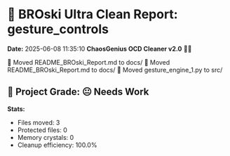 # 🧹 BROski Ultra Clean Report: gesture_controls
**Date:** 2025-06-08 11:35:10
**ChaosGenius OCD Cleaner v2.0** 🧠💜

📁 Moved README_BROski_Report.md to docs/
📁 Moved README_BROski_Report.md to docs/
📁 Moved gesture_engine_1.py to src/

## 🧠 Project Grade: 😐 Needs Work
**Stats:**
- Files moved: 3
- Protected files: 0
- Memory crystals: 0
- Cleanup efficiency: 100.0%